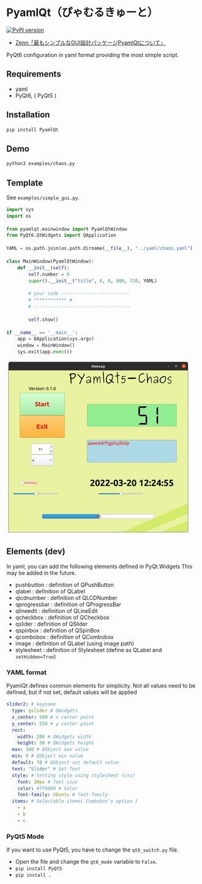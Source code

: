 # PyamlQt（ぴゃむるきゅーと）

[![PyPI version](https://badge.fury.io/py/PyamlQt.svg)](https://badge.fury.io/py/PyamlQt)

- [Zenn「最もシンプルなGUI設計パッケージPyamlQtについて」](https://zenn.dev/array/articles/9617ae0bbd8a80)

PyQt6 configuration in yaml format providing the most simple script.

## Requirements

- yaml
- PyQt6, ( PyQt5 )

## Installation

```bash
pip install PyamlQt
```

<!-- ```bash
git clone https://github.com/Ar-Ray-code/PyamlQt.git
cd PyamlQt
pip3 install -v -e . 
``` -->

## Demo

```bash
python3 examples/chaos.py
```

## Template

See `examples/simple_gui.py`.

```python
import sys
import os

from pyamlqt.mainwindow import PyamlQtWindow
from PyQt6.QtWidgets import QApplication

YAML = os.path.join(os.path.dirname(__file__), "../yaml/chaos.yaml")

class MainWindow(PyamlQtWindow):
    def __init__(self):
        self.number = 0
        super().__init__("title", 0, 0, 800, 720, YAML)

        # your code -------------------------
        # ************ #
        # -----------------------------------

        self.show()

if __name__ == '__main__':
    app = QApplication(sys.argv)
    window = MainWindow()
    sys.exit(app.exec())
```

<!-- Run `python3 <path-to-script>/simple_gui.py`. -->
![](image/simple-gui-480p.png)

## Elements (dev)
In yaml, you can add the following elements defined in PyQt.Widgets This may be added in the future.

- pushbutton : definition of QPushButton
- qlabel : definition of QLabel 
- qlcdnumber : definition of QLCDNumber
- qprogressbar : definition of QProgressBar
- qlineedit : definition of QLineEdit
- qcheckbox : definition of QCheckbox
- qslider : definition of QSlider
- qspinbox : definition of QSpinBox
- qcombobox : definition of QCombobox
- image : definition of QLabel (using image path)
- stylesheet : definition of Stylesheet (define as QLabel and `setHidden=True`)

### YAML format

PyamlQt defines common elements for simplicity. Not all values need to be defined, but if not set, default values will be applied

```yaml
slider2: # keyname
  type: qslider # QWidgets
  x_center: 500 # x center point
  y_center: 550 # y center point
  rect:
    width: 200 # QWidgets width
    height: 50 # QWidgets height
  max: 100 # QObject max value
  min: 0 # QObject min value
  default: 70 # QObject set default value
  text: "Slider" # Set Text
  style: # Setting style using stylesheet (css)
    font: 30px # font size
    color: #ff0000 # Color
    font-family: Ubuntu # font-family
  items: # Selectable items( Combobox's option )
    - a
    - b
    - c
```

### PyQt5 Mode
If you want to use PyQt5, you have to change the `qt6_switch.py` file.

- Open the file and change the `qt6_mode` variable to `False`.
- `pip install PyQt5`
- `pip install .`

